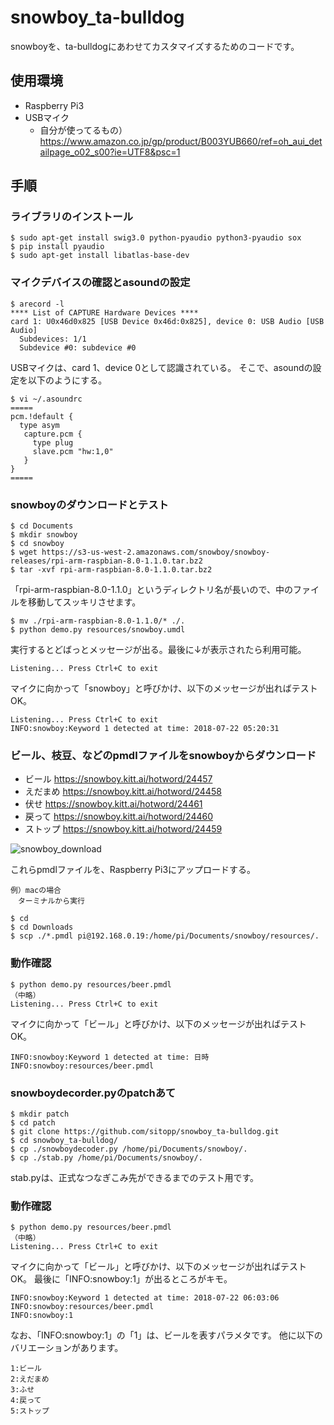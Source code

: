 # snowboy_ta-bulldog


snowboyを、ta-bulldogにあわせてカスタマイズするためのコードです。


## 使用環境
- Raspberry Pi3
- USBマイク
  - 自分が使ってるもの）https://www.amazon.co.jp/gp/product/B003YUB660/ref=oh_aui_detailpage_o02_s00?ie=UTF8&psc=1


## 手順


### ライブラリのインストール
```
$ sudo apt-get install swig3.0 python-pyaudio python3-pyaudio sox
$ pip install pyaudio
$ sudo apt-get install libatlas-base-dev
```

### マイクデバイスの確認とasoundの設定

```
$ arecord -l
**** List of CAPTURE Hardware Devices ****
card 1: U0x46d0x825 [USB Device 0x46d:0x825], device 0: USB Audio [USB Audio]
  Subdevices: 1/1
  Subdevice #0: subdevice #0

```

USBマイクは、card 1、device 0として認識されている。
そこで、asoundの設定を以下のようにする。

```
$ vi ~/.asoundrc
=====
pcm.!default {
  type asym
   capture.pcm {
     type plug
     slave.pcm "hw:1,0"
   }
}
=====
```

### snowboyのダウンロードとテスト


```
$ cd Documents
$ mkdir snowboy
$ cd snowboy
$ wget https://s3-us-west-2.amazonaws.com/snowboy/snowboy-releases/rpi-arm-raspbian-8.0-1.1.0.tar.bz2
$ tar -xvf rpi-arm-raspbian-8.0-1.1.0.tar.bz2 
```
「rpi-arm-raspbian-8.0-1.1.0」というディレクトリ名が長いので、中のファイルを移動してスッキリさせます。
```
$ mv ./rpi-arm-raspbian-8.0-1.1.0/* ./.
$ python demo.py resources/snowboy.umdl
```


実行するとどばっとメッセージが出る。最後に↓が表示されたら利用可能。

```
Listening... Press Ctrl+C to exit
```

マイクに向かって「snowboy」と呼びかけ、以下のメッセージが出ればテストOK。

```
Listening... Press Ctrl+C to exit
INFO:snowboy:Keyword 1 detected at time: 2018-07-22 05:20:31
```


### ビール、枝豆、などのpmdlファイルをsnowboyからダウンロード

- ビール https://snowboy.kitt.ai/hotword/24457
- えだまめ https://snowboy.kitt.ai/hotword/24458
- 伏せ https://snowboy.kitt.ai/hotword/24461
- 戻って https://snowboy.kitt.ai/hotword/24460
- ストップ https://snowboy.kitt.ai/hotword/24459

![snowboy_download](https://user-images.githubusercontent.com/1670181/43042778-e2f9083e-8dbf-11e8-986a-af42b2f3bb25.png)

これらpmdlファイルを、Raspberry Pi3にアップロードする。

```
例）macの場合
　ターミナルから実行

$ cd 
$ cd Downloads
$ scp ./*.pmdl pi@192.168.0.19:/home/pi/Documents/snowboy/resources/.
```
### 動作確認

```
$ python demo.py resources/beer.pmdl
（中略）
Listening... Press Ctrl+C to exit
```

マイクに向かって「ビール」と呼びかけ、以下のメッセージが出ればテストOK。

```
INFO:snowboy:Keyword 1 detected at time: 日時
INFO:snowboy:resources/beer.pmdl

```

### snowboydecorder.pyのpatchあて


```
$ mkdir patch
$ cd patch
$ git clone https://github.com/sitopp/snowboy_ta-bulldog.git
$ cd snowboy_ta-bulldog/
$ cp ./snowboydecoder.py /home/pi/Documents/snowboy/.
$ cp ./stab.py /home/pi/Documents/snowboy/.
```
stab.pyは、正式なつなぎこみ先ができるまでのテスト用です。


### 動作確認

```
$ python demo.py resources/beer.pmdl
（中略）
Listening... Press Ctrl+C to exit
```

マイクに向かって「ビール」と呼びかけ、以下のメッセージが出ればテストOK。
最後に「INFO:snowboy:1」が出るところがキモ。

```
INFO:snowboy:Keyword 1 detected at time: 2018-07-22 06:03:06
INFO:snowboy:resources/beer.pmdl
INFO:snowboy:1
```

なお、「INFO:snowboy:1」の「1」は、ビールを表すパラメタです。
他に以下のバリエーションがあります。

```
1:ビール 
2:えだまめ
3:ふせ
4:戻って
5:ストップ
```

